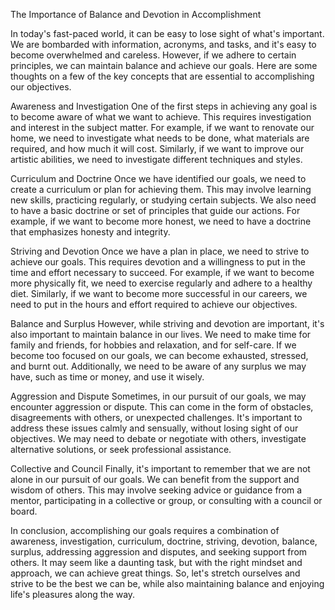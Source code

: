 The Importance of Balance and Devotion in Accomplishment

In today's fast-paced world, it can be easy to lose sight of what's important. We are bombarded with information, acronyms, and tasks, and it's easy to become overwhelmed and careless. However, if we adhere to certain principles, we can maintain balance and achieve our goals. Here are some thoughts on a few of the key concepts that are essential to accomplishing our objectives.

Awareness and Investigation
One of the first steps in achieving any goal is to become aware of what we want to achieve. This requires investigation and interest in the subject matter. For example, if we want to renovate our home, we need to investigate what needs to be done, what materials are required, and how much it will cost. Similarly, if we want to improve our artistic abilities, we need to investigate different techniques and styles.

Curriculum and Doctrine
Once we have identified our goals, we need to create a curriculum or plan for achieving them. This may involve learning new skills, practicing regularly, or studying certain subjects. We also need to have a basic doctrine or set of principles that guide our actions. For example, if we want to become more honest, we need to have a doctrine that emphasizes honesty and integrity.

Striving and Devotion
Once we have a plan in place, we need to strive to achieve our goals. This requires devotion and a willingness to put in the time and effort necessary to succeed. For example, if we want to become more physically fit, we need to exercise regularly and adhere to a healthy diet. Similarly, if we want to become more successful in our careers, we need to put in the hours and effort required to achieve our objectives.

Balance and Surplus
However, while striving and devotion are important, it's also important to maintain balance in our lives. We need to make time for family and friends, for hobbies and relaxation, and for self-care. If we become too focused on our goals, we can become exhausted, stressed, and burnt out. Additionally, we need to be aware of any surplus we may have, such as time or money, and use it wisely.

Aggression and Dispute
Sometimes, in our pursuit of our goals, we may encounter aggression or dispute. This can come in the form of obstacles, disagreements with others, or unexpected challenges. It's important to address these issues calmly and sensually, without losing sight of our objectives. We may need to debate or negotiate with others, investigate alternative solutions, or seek professional assistance.

Collective and Council
Finally, it's important to remember that we are not alone in our pursuit of our goals. We can benefit from the support and wisdom of others. This may involve seeking advice or guidance from a mentor, participating in a collective or group, or consulting with a council or board.

In conclusion, accomplishing our goals requires a combination of awareness, investigation, curriculum, doctrine, striving, devotion, balance, surplus, addressing aggression and disputes, and seeking support from others. It may seem like a daunting task, but with the right mindset and approach, we can achieve great things. So, let's stretch ourselves and strive to be the best we can be, while also maintaining balance and enjoying life's pleasures along the way.
